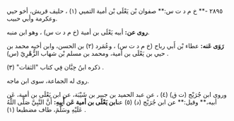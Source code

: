 ٢٨٩٥ -** خ م د ت س:** صفوان بْن يَعْلَى بْن أمية التميي (١) ، حليف قريش، أخو حيي وعكرمة وأبي حبيب.

**روى عن:** أبيه يَعْلَى بن أمية (خ م د ت س) ، وهو ابن منبه.

**رَوَى عَنه:** عطاء بْن أَبي رباح (خ م د ت س) ، وعُمَرد (٢) بن الحسن، وابن أخيه محمد بن حيي بن يَعْلَى بن أمية، ومحمد بن مسلم بْن شهاب الزُّهْرِيّ (س) .

ذكره ابنُ حِبَّان فِي كتاب "الثقات" (٣) .

روى له الجماعة، سوى ابن ماجه.

وروى ابن جُرَيْج (ت ق) (٤) ، عن عبد الحميد بن جبير بن شَيْبَة، عن ابن يَعْلَى بن أمية، عَن أبيه،** وقيل:** عن ابن جُرَيْج (د) (٥) عن**ابن يَعْلَى بن أمية عَن أَبِيهِ:** أَنَّ النَّبِيَّ صَلَّى اللَّهُ عَلَيْهِ وسَلَّمَ، طاف مضطبعا (١) .